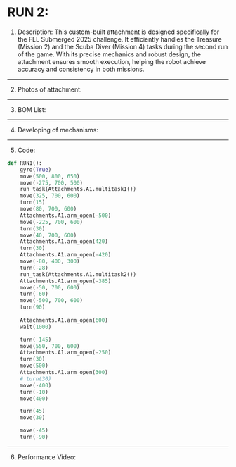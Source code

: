 # RUN 2:

1) Description:
This custom-built attachment is designed specifically for the FLL Submerged 2025 challenge. It efficiently handles the Treasure (Mission 2) and the Scuba Diver (Mission 4) tasks during the second run of the game. With its precise mechanics and robust design, the attachment ensures smooth execution, helping the robot achieve accuracy and consistency in both missions.
----

2) Photos of attachment:
----

3) BOM List:
----

4) Developing of mechanisms:
----

5) Code:

```python
def RUN1():
    gyro(True)
    move(500, 800, 650)
    move(-275, 700, 500)
    run_task(Attachments.A1.multitask1())
    move(325, 700, 600)
    turn(15) 
    move(80, 700, 600)
    Attachments.A1.arm_open(-500)
    move(-225, 700, 600) 
    turn(30)
    move(40, 700, 600) 
    Attachments.A1.arm_open(420)
    turn(30)
    Attachments.A1.arm_open(-420)
    move(-80, 400, 300)
    turn(-28)
    run_task(Attachments.A1.multitask2())
    Attachments.A1.arm_open(-385)
    move(-50, 700, 600)
    turn(-60)
    move(-500, 700, 600)
    turn(90)
    
    Attachments.A1.arm_open(600)
    wait(1000)

    turn(-145)
    move(550, 700, 600)
    Attachments.A1.arm_open(-250)
    turn(30)
    move(500)
    Attachments.A1.arm_open(300)
    # turn(30)
    move(-400)
    turn(-10)
    move(400)

    turn(45)
    move(30)

    move(-45)
    turn(-90)
```
----


6) Performance Video:
